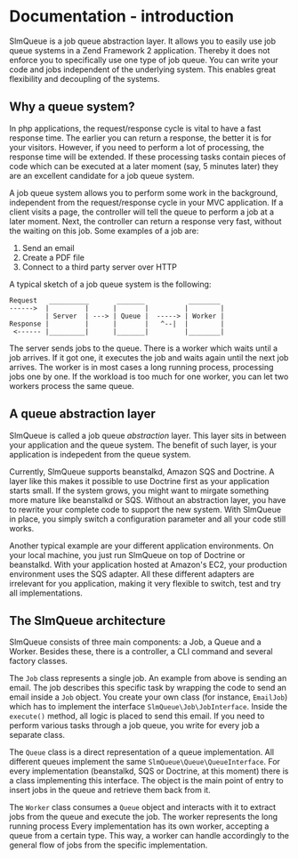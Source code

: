 Documentation - introduction
============================

SlmQueue is a job queue abstraction layer. It allows you to easily use job queue systems in a Zend Framework 2
application. Thereby it does not enforce you to specifically use one type of job queue. You can write your code and jobs
independent of the underlying system. This enables great flexibility and decoupling of the systems.

Why a queue system?
-------------------

In php applications, the request/response cycle is vital to have a fast response time. The earlier you can return a
response, the better it is for your visitors. However, if you need to perform a lot of processing, the response time will
be extended. If these processing tasks contain pieces of code which can be executed at a later moment (say, 5 minutes
later) they are an excellent candidate for a job queue system.

A job queue system allows you to perform some work in the background, independent from the request/response cycle in your
MVC application. If a client visits a page, the controller will tell the queue to perform a job at a later moment. Next,
the controller can return a response very fast, without the waiting on this job. Some examples of a job are:

 1. Send an email
 2. Create a PDF file
 3. Connect to a third party server over HTTP

A typical sketch of a job queue system is the following:

```
Request   __________       _______           ________
------>  |         |      |       |         |        |
         | Server  | ---> | Queue |  -----> | Worker |
Response |         |      |       |   ^--|  |        |
 <------ |_________|      |_______|         |________|
```

The server sends jobs to the queue. There is a worker which waits until a job arrives. If it got one, it executes the
job and waits again until the next job arrives. The worker is in most cases a long running process, processing jobs
one by one. If the workload is too much for one worker, you can let two workers process the same queue.

A queue abstraction layer
-------------------------

SlmQueue is called a job queue *abstraction* layer. This layer sits in between your application and the queue system.
The benefit of such layer, is your application is indepedent from the queue system.

Currently, SlmQueue supports beanstalkd, Amazon SQS and Doctrine. A layer like this makes it possible to use Doctrine
first as your application starts small. If the system grows, you might want to mirgate something more mature like
beanstalkd or SQS. Without an abstraction layer, you have to rewrite your complete code to support the new system. With
SlmQueue in place, you simply switch a configuration parameter and all your code still works.

Another typical example are your different application environments. On your local machine, you just run SlmQueue on top
of Doctrine or beanstalkd. With your application hosted at Amazon's EC2, your production environment uses the SQS adapter.
All these different adapters are irrelevant for you application, making it very flexible to switch, test and try all
implementations.

The SlmQueue architecture
-------------------------

SlmQueue consists of three main components: a Job, a Queue and a Worker. Besides these, there is a controller, a CLI
command and several factory classes.

The `Job` class represents a single job. An example from above is sending an email. The job describes this specific task
by wrapping the code to send an email inside a `Job` object. You create your own class (for instance, `EmailJob`) which
has to implement the interface `SlmQueue\Job\JobInterface`. Inside the `execute()` method, all logic is placed to send
this email. If you need to perform various tasks through a job queue, you write for every job a separate class.

The `Queue` class is a direct representation of a queue implementation. All different queues implement the same
`SlmQueue\Queue\QueueInterface`. For every implementation (beanstalkd, SQS or Doctrine, at this moment) there is a class
implementing this interface. The object is the main point of entry to insert jobs in the queue and retrieve them back
from it.

The `Worker` class consumes a `Queue` object and interacts with it to extract jobs from the queue and execute the job.
The worker represents the long running process Every implementation has its own worker, accepting a queue from a certain
type. This way, a worker can handle accordingly to the general flow of jobs from the specific implementation.